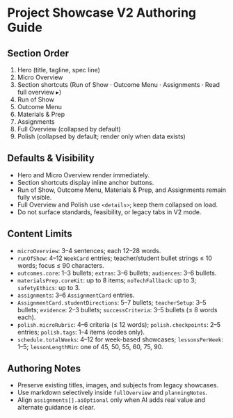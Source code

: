 # Project Showcase V2 Authoring Guide

## Section Order
1. Hero (title, tagline, spec line)
2. Micro Overview
3. Section shortcuts (Run of Show · Outcome Menu · Assignments · Read full overview ▸)
4. Run of Show
5. Outcome Menu
6. Materials & Prep
7. Assignments
8. Full Overview (collapsed by default)
9. Polish (collapsed by default; render only when data exists)

## Defaults & Visibility
- Hero and Micro Overview render immediately.
- Section shortcuts display inline anchor buttons.
- Run of Show, Outcome Menu, Materials & Prep, and Assignments remain fully visible.
- Full Overview and Polish use `<details>`; keep them collapsed on load.
- Do not surface standards, feasibility, or legacy tabs in V2 mode.

## Content Limits
- `microOverview`: 3–4 sentences; each 12–28 words.
- `runOfShow`: 4–12 `WeekCard` entries; teacher/student bullet strings ≤ 10 words; focus ≤ 90 characters.
- `outcomes.core`: 1–3 bullets; `extras`: 3–6 bullets; `audiences`: 3–6 bullets.
- `materialsPrep.coreKit`: up to 8 items; `noTechFallback`: up to 3; `safetyEthics`: up to 3.
- `assignments`: 3–6 `AssignmentCard` entries.
- `AssignmentCard.studentDirections`: 5–7 bullets; `teacherSetup`: 3–5 bullets; `evidence`: 2–3 bullets; `successCriteria`: 3–5 bullets (≤ 8 words each).
- `polish.microRubric`: 4–6 criteria (≤ 12 words); `polish.checkpoints`: 2–5 entries; `polish.tags`: 1–4 items (codes only).
- `schedule.totalWeeks`: 4–12 for week-based showcases; `lessonsPerWeek`: 1–5; `lessonLengthMin`: one of 45, 50, 55, 60, 75, 90.

## Authoring Notes
- Preserve existing titles, images, and subjects from legacy showcases.
- Use markdown selectively inside `fullOverview` and `planningNotes`.
- Align `assignments[].aiOptional` only when AI adds real value and alternate guidance is clear.
